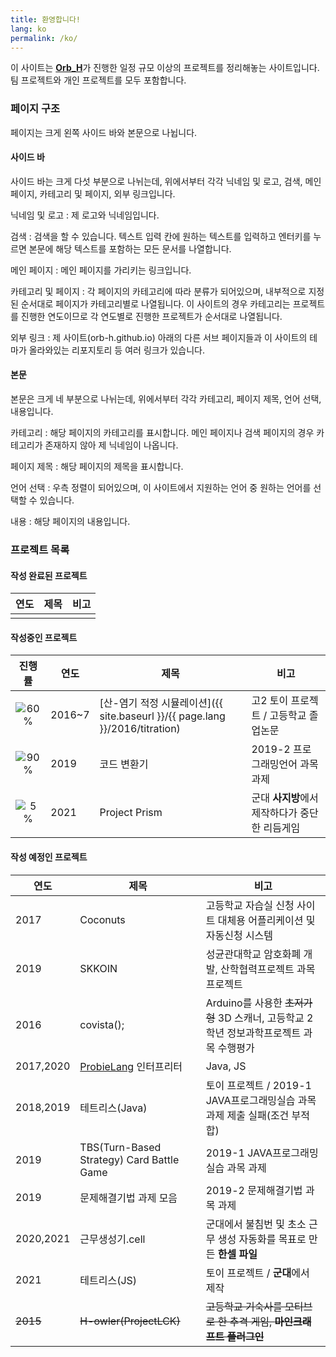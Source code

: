 ```yaml
---
title: 환영합니다!
lang: ko
permalink: /ko/
---
```


이 사이트는 [**Orb_H**](https://github.com/Orb-H)가 진행한 일정 규모 이상의 프로젝트를 정리해놓는 사이트입니다. 팀 프로젝트와 개인 프로젝트를 모두 포함합니다.

### 페이지 구조


페이지는 크게 왼쪽 사이드 바와 본문으로 나뉩니다.

#### 사이드 바

사이드 바는 크게 다섯 부분으로 나뉘는데, 위에서부터 각각 닉네임 및 로고, 검색, 메인 페이지, 카테고리 및 페이지, 외부 링크입니다.

닉네임 및 로고
: 제 로고와 닉네임입니다.

검색
: 검색을 할 수 있습니다. 텍스트 입력 칸에 원하는 텍스트를 입력하고 엔터키를 누르면 본문에 해당 텍스트를 포함하는 모든 문서를 나열합니다.

메인 페이지
: 메인 페이지를 가리키는 링크입니다.

카테고리 및 페이지
: 각 페이지의 카테고리에 따라 분류가 되어있으며, 내부적으로 지정된 순서대로 페이지가 카테고리별로 나열됩니다. 이 사이트의 경우 카테고리는 프로젝트를 진행한 연도이므로 각 연도별로 진행한 프로젝트가 순서대로 나열됩니다.

외부 링크
: 제 사이트(orb-h.github.io) 아래의 다른 서브 페이지들과 이 사이트의 테마가 올라와있는 리포지토리 등 여러 링크가 있습니다.

#### 본문

본문은 크게 네 부분으로 나뉘는데, 위에서부터 각각 카테고리, 페이지 제목, 언어 선택, 내용입니다.

카테고리
: 해당 페이지의 카테고리를 표시합니다. 메인 페이지나 검색 페이지의 경우 카테고리가 존재하지 않아 제 닉네임이 나옵니다.

페이지 제목
: 해당 페이지의 제목을 표시합니다.

언어 선택
: 우측 정렬이 되어있으며, 이 사이트에서 지원하는 언어 중 원하는 언어를 선택할 수 있습니다.

내용
: 해당 페이지의 내용입니다.

### 프로젝트 목록

#### 작성 완료된 프로젝트

|연도|제목|비고|
|-|-|-|
||||

#### 작성중인 프로젝트

|진행률|연도|제목|비고|
|:-:|-|-|-|
|![60%](https://progress-bar.dev/60/)|2016~7|[산-염기 적정 시뮬레이션]({{ site.baseurl }}/{{ page.lang }}/2016/titration)|고2 토이 프로젝트 / 고등학교 졸업논문|
|![90%](https://progress-bar.dev/90/)|2019|코드 변환기|2019-2 프로그래밍언어 과목 과제|
|![5%](https://progress-bar.dev/5/)|2021|Project Prism|군대 **사지방**에서 제작하다가 중단한 리듬게임|

#### 작성 예정인 프로젝트

|연도|제목|비고|
|-|-|-|
|2017|Coconuts|고등학교 자습실 신청 사이트 대체용 어플리케이션 및 자동신청 시스템|
|2019|SKKOIN|성균관대학교 암호화폐 개발, 산학협력프로젝트 과목 프로젝트|
|2016|covista();|Arduino를 사용한 ~~초저가형~~ 3D 스캐너, 고등학교 2학년 정보과학프로젝트 과목 수행평가|
|2017,2020|[ProbieLang](https://heartade.github.io/ProbieLang) 인터프리터|Java, JS|
|2018,2019|테트리스(Java)|토이 프로젝트 / 2019-1 JAVA프로그래밍실습 과목 과제 제출 실패(조건 부적합)|
|2019|TBS(Turn-Based Strategy) Card Battle Game|2019-1 JAVA프로그래밍실습 과목 과제|
|2019|문제해결기법 과제 모음|2019-2 문제해결기법 과목 과제|
|2020,2021|근무생성기.cell|군대에서 불침번 및 초소 근무 생성 자동화를 목표로 만든 **한셀 파일**|
|2021|테트리스(JS)|토이 프로젝트 / **군대**에서 제작|
|~~2015~~|~~H-owler(ProjectLCK)~~|~~고등학교 기숙사를 모티브로 한 추격 게임, **마인크래프트 플러그인**~~|